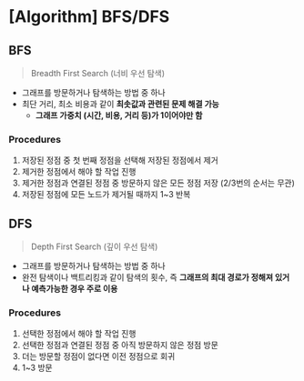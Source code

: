 # [Algorithm] BFS/DFS

## BFS

> Breadth First Search (너비 우선 탐색)

- 그래프를 방문하거나 탐색하는 방법 중 하나
- 최단 거리, 최소 비용과 같이 **최솟값과 관련된 문제 해결 가능**
    - **그래프 가중치 (시간, 비용, 거리 등)가 1이어야만 함**

### Procedures

1. 저장된 정점 중 첫 번째 정점을 선택해 저장된 정점에서 제거
2. 제거한 정점에서 해야 할 작업 진행
3. 제거한 정점과 연결된 정점 중 방문하지 않은 모든 정점 저장 (2/3번의 순서는 무관)
4. 저장된 정점에 모든 노드가 제거될 때까지 1~3 반복



## DFS

> Depth First Search (깊이 우선 탐색)

- 그래프를 방문하거나 탐색하는 방법 중 하나
- 완전 탐색이나 백트리킹과 같이 탐색의 횟수, 즉 **그래프의 최대 경로가 정해져 있거나 예측가능한 경우 주로 이용**



### Procedures

1. 선택한 정점에서 해야 할 작업 진행
2. 선택한 정점과 연결된 정점 중 아직 방문하지 않은 정점 방문
3. 더는 방문할 정점이 없다면 이전 정점으로 회귀
4. 1~3 방문

